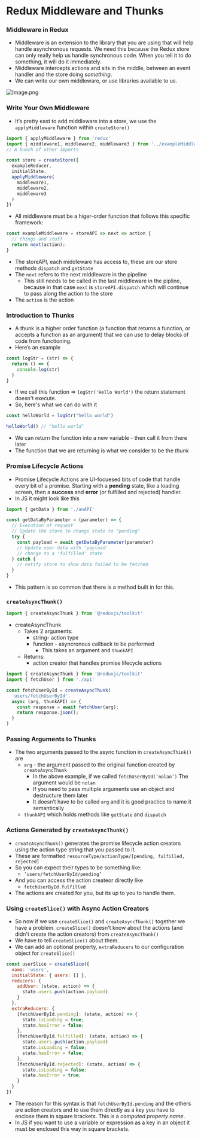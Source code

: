 # Redux Middleware and Thunks

### Middleware in Redux

- Middleware is an extension to the library that you are using that will help handle asynchronous requests. We need this because the Redux store can only really help us handle synchronous code. When you tell it to do something, it will do it immediately.
- Middleware intercepts actions and sits in the middle, between an event handler and the store doing *something*.
- We can write our own middleware, or use libraries available to us.

![Image.png](https://res.craft.do/user/full/b4ae036d-e2e6-fd10-7e5e-f12ec518b2e1/doc/CA578467-1DA9-4F84-BEE2-B119C3D19227/849C0EF4-BC0A-4C4A-8DCC-C1CAEAD57137_2/x6FEnvnpxuivz5RBrfUUaJryvz7E9569JEB6serNobQz/Image.png)

### Write Your Own Middleware

- It’s pretty east to add middleware into a store, we use the `applyMiddleware` function within `createStore()`

```javascript
import { applyMiddleware } from 'redux'
import { middleware1, middleware2, middleware3 } from '../exampleMiddlewares'
// A bunch of other imports

const store = createStore({
  exampleReducer,
  initialState,
  applyMiddleware(
    middleware1,
    middleware2,
    middleware3
  )  
})
```

- All middleware must be a higer-order function that follows this specific framework:

```javascript
const exampleMiddleware = storeAPI => next => action {
  // things and stuff
  return next(action); 
}
```

- The storeAPI, each middleware has access to, these are our store methods `dispatch` and `getState`
- The `next` refers to the next middleware in the pipeline
   - This still needs to be called in the last middleware in the pipline, because in that case `next` is `storeAPI.dispatch` which will continue to pass along the action to the store
- The `action` is the action

### Introduction to Thunks

- A thunk is a higher order function (a function that returns a function, or accepts a function as an argument) that we can use to delay blocks of code from functioning.
- Here’s an example

```javascript
const logStr = (str) => {
  return () => {
    console.log(str)
  }
}
```

- If we call this function ⇒ `logStr('Hello World')` the return statement doesn't execute.
- So, here's what we can do with it

```javascript
const helloWorld = logStr("hello world")

helloWorld() // "hello world"
```

- We can return the function into a new variable - then call it from there later
- The function that we are returning is what we consider to be the *thunk*

### Promise Lifecycle Actions

- Promise Lifecycle Actions are UI-focuesed bits of code that handle every bit of a promise. Starting with a **pending** state, like a loading screen, then a **success** and **error** (or fulfilled and rejected) handler.
- In JS it might look like this

```javascript
import { getData } from './anAPI'

const getDataByParameter = (parameter) => {
  // Execution of request
  // Update the store to change state to "pending"
  try {
    const payload = await getDataByParameter(parameter)
    // Update user data with 'payload'
    // change to a 'fulfilled' state
  } catch {
    // notify store to show data failed to be fetched
  }
}
```

- This pattern is so common that there is a method built in for this.

### `createAsyncThunk()`

```javascript
import { createAsyncThunk } from '@reduxjs/toolkit'
```

- createAsyncThunk
   - Takes 2 arguments:
      - string- action type
      - function - asyncronous callback to be performed
         - This takes an argument and `thunkAPI`
   - Returns:
      - action creator that handles promise lifecycle actions

```javascript
import { createAsyncThunk } from '@reduxjs/toolkit'
import { fetchUser } from './api' 

const fetchUserById = createAsyncThunk(
  'users/fetchUserById'.
  async (arg, thunkAPI) => {
    const response = await fetchUser(arg);
    return response.json();
  }
)
```

### Passing Arguments to Thunks

- The two arguments passed to the async function in `createAsyncThink()` are
   - `arg` - the argument passed to the original function created by `createAsyncThunk`
      - In the above example, if we called `fetchUserById(‘nolan’)` The argument would be `nolan`
      - If you need to pass multiple arguments use an object and destructure them later
      - It doesn’t have to be called `arg` and it is good practice to name it semantically
   - `thunkAPI` which holds methods like `getState` and `dispatch`

### Actions Generated by `createAsyncThunk()`

- `createAsyncThunk()` generates the promise lifecycle action creators using the action type string that you passed to it.
- These are formatted `resourceType/actionType/[pending, fulfilled, rejected]`
- So you can expect their types to be something like:
   - `’users/fetchUserById/pending’`
- And you can access the action createor directly like
   - `fetchUserById.fulfilled`
- The actions are created for you, but its up to you to handle them.

### Using `createSlice()` with Async Action Creators

- So now if we use `createSlice()` and `createAsyncThunk()` together we have a problem. `createSlice()` doesn't know about the actions (and didn't create the action creators) from `createAsyncThunk()`
- We have to tell `createSlice()` about them.
- We can add an optional property, `extraReducers` to our configuration object for `createSlice()`

```javascript
const userSlice = createSlice({
  name: 'users',
  initialState: { users: [] },
  reducers: {
    addUser: (state, action) => {
      state.users.push(action.payload)
    }
  },
  extraReducers: {
    [fetchUserById.pending]: (state, action) => {
      state.isLoading = true;
      state.hasError = false;
    },
    [fetchUserById.fulfilled]: (state, action) => {
      state.users.push(action.payload)
      state.isLoading = false;
      state.hasError = false;
    },
    [fetchUserById.rejected]: (state, action) => {
      state.isLoading = false;
      state.hasError = true;
    }
  }
})
```

- The reason for this syntax is that `fetchUserById.pending` and the others are action creators and to use them directly as a key you have to enclose them in square brackets. This is a *computed property name*.
- In JS if you want to use a variable or expression as a key in an object it must be enclosed this way in square brackets.

